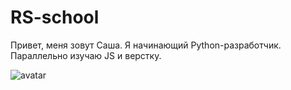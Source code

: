 # RS-school

Привет, меня зовут Саша. Я начинающий Python-разработчик. Параллельно изучаю JS и верстку.

![avatar](https://www.cischool.ru/wp-content/uploads/2021/03/Depositphotos_105514290_l-2015.jpg)
